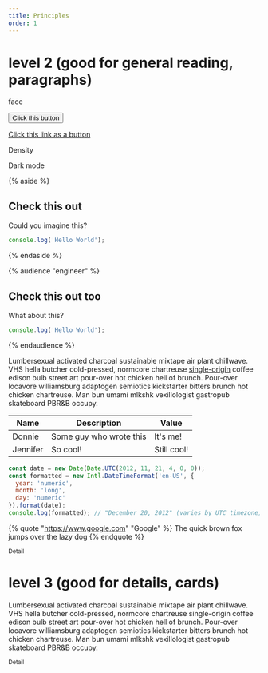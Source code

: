 ```yaml
---
title: Principles
order: 1
---
```


# level 2 (good for general reading, paragraphs)

<liga-icon>face</liga-icon>

<button>Click this button</button>

<div data-density-shift>
  <a class="button" href="#">Click this link as a button</a>
</div>

<toggle-range type="range" max="50">Density</toggle-range>

<toggle-range type="checkbox">Dark mode</toggle-range>

<audience-control audience="engineer"></audience-control>

<delta-color-accent reference="--feedback_standard_foreground-color"></delta-color-accent>

<delta-color-text reference="--box_standard_foreground-color"></delta-color-text>

{% aside %}
## Check this out

Could you imagine this?

```js
console.log('Hello World');
```

{% endaside %}

{% audience "engineer" %}

## Check this out too

What about this?

```js
console.log('Hello World');
```

{% endaudience %}

Lumbersexual activated charcoal sustainable mixtape air plant chillwave. VHS hella butcher cold-pressed, normcore chartreuse [single-origin](https://google.com) coffee edison bulb street art pour-over hot chicken hell of brunch. Pour-over locavore williamsburg adaptogen semiotics kickstarter bitters brunch hot chicken chartreuse. Man bun umami mlkshk vexillologist gastropub skateboard PBR&B occupy.

| Name | Description | Value |
| ---- | ----------- | ----- |
| Donnie | Some guy who wrote this | It's me! |
| Jennifer | So cool! | Still cool! |

```js
const date = new Date(Date.UTC(2012, 11, 21, 4, 0, 0));
const formatted = new Intl.DateTimeFormat('en-US', {
  year: 'numeric',
  month: 'long',
  day: 'numeric'
}).format(date);
console.log(formatted); // "December 20, 2012" (varies by UTC timezone)
```

{% quote "https://www.google.com" "Google" %}
The quick brown fox jumps over the lazy dog
{% endquote %}

<small>Detail</small>

<div data-density-shift>

  # level 3 (good for details, cards)

  Lumbersexual activated charcoal sustainable mixtape air plant chillwave. VHS hella butcher cold-pressed, normcore chartreuse single-origin coffee edison bulb street art pour-over hot chicken hell of brunch. Pour-over locavore williamsburg adaptogen semiotics kickstarter bitters brunch hot chicken chartreuse. Man bun umami mlkshk vexillologist gastropub skateboard PBR&B occupy.

  <small>Detail</small>

</div>